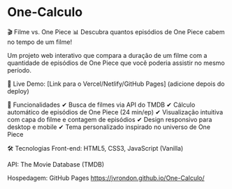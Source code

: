 # One-Calculo
🎬 Filme vs. One Piece
📊 Descubra quantos episódios de One Piece cabem no tempo de um filme!

Um projeto web interativo que compara a duração de um filme com a quantidade de episódios de One Piece que você poderia assistir no mesmo período.

🔗 Live Demo: [Link para o Vercel/Netlify/GitHub Pages] (adicione depois do deploy)

🚀 Funcionalidades
✔ Busca de filmes via API do TMDB
✔ Cálculo automático de episódios de One Piece (24 min/ep)
✔ Visualização intuitiva com capa do filme e contagem de episódios
✔ Design responsivo para desktop e mobile
✔ Tema personalizado inspirado no universo de One Piece

🛠 Tecnologias
Front-end: HTML5, CSS3, JavaScript (Vanilla)

API: The Movie Database (TMDB)

Hospedagem: GitHub Pages 
https://jvrondon.github.io/One-Calculo/
